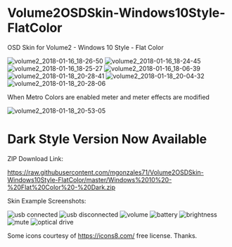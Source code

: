 # Volume2OSDSkin-Windows10Style-FlatColor

OSD Skin for Volume2  - Windows 10 Style - Flat Color


![volume2_2018-01-16_18-26-50](https://user-images.githubusercontent.com/6510026/35022590-840758c4-faeb-11e7-8895-e77084e892c4.png)
![volume2_2018-01-16_18-24-45](https://user-images.githubusercontent.com/6510026/35022591-84457618-faeb-11e7-9bed-c747b7692386.png)
![volume2_2018-01-16_18-25-27](https://user-images.githubusercontent.com/6510026/35022592-84610ec8-faeb-11e7-8761-ebfb5e55aa96.png)
![volume2_2018-01-16_18-06-39](https://user-images.githubusercontent.com/6510026/35022783-94e7b50c-faec-11e7-8875-a2e125fff5f3.png)
![volume2_2018-01-18_20-28-41](https://user-images.githubusercontent.com/6510026/35134968-d6714d0a-fc8e-11e7-971b-eee0a40dd1bf.png)
![volume2_2018-01-18_20-04-32](https://user-images.githubusercontent.com/6510026/35134969-d68f3ee6-fc8e-11e7-876f-3dd04ccee10d.png)
![volume2_2018-01-18_20-28-06](https://user-images.githubusercontent.com/6510026/35134970-d6bd58f8-fc8e-11e7-9ae5-73cdbbea7163.png)

When Metro Colors are enabled meter and meter effects are modified

![volume2_2018-01-18_20-53-05](https://user-images.githubusercontent.com/6510026/35135406-f768bb9e-fc91-11e7-9db3-2b262b1d2315.png)

# Dark Style Version Now Available

ZIP Download Link:  

https://raw.githubusercontent.com/mgonzales71/Volume2OSDSkin-Windows10Style-FlatColor/master/Windows%2010%20-%20Flat%20Color%20-%20Dark.zip

Skin Example Screenshots:

![usb connected](https://user-images.githubusercontent.com/6510026/53659913-92695d00-3c11-11e9-873b-aff73ae49cc1.png)
![usb disconnected](https://user-images.githubusercontent.com/6510026/53659914-92695d00-3c11-11e9-9a97-4bbddd9ff392.png)
![volume](https://user-images.githubusercontent.com/6510026/53659917-92695d00-3c11-11e9-90fa-7f66745f2544.png)
![battery](https://user-images.githubusercontent.com/6510026/53659918-9301f380-3c11-11e9-98f7-44490a7a1c02.png)
![brightness](https://user-images.githubusercontent.com/6510026/53659919-9301f380-3c11-11e9-8c5f-44b52056bd7e.png)
![mute](https://user-images.githubusercontent.com/6510026/53659920-9301f380-3c11-11e9-801f-d33df9e8b795.png)
![optical drive](https://user-images.githubusercontent.com/6510026/53659921-9301f380-3c11-11e9-95a8-d82fd4c0dc1f.png)


Some icons courtesy of https://icons8.com/ free license.  Thanks.
